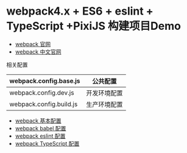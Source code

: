 # webpack4.x + ES6 + eslint + TypeScript +PixiJS 构建项目Demo

* [webpack 官网](https://webpack.js.org/)
* [webpack 中文官网](https://webpack.docschina.org/configuration/)

相关配置 

|webpack.config.base.js|公共配置|
|---|---|
|webpack.config.dev.js|开发环境配置|
|webpack.config.build.js|生产环境配置|

* [webpack 基本配置](./Webpack_Config.md)
* [webpack babel 配置](./Webpack_Config_Babel.md)
* [webpack eslint 配置](./Webpack_Config_ESlint.md)
* [webpack TypeScript 配置](./Webpack_Config_TypeScript.md)
